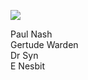 <img src="https://juncture-digital.org/images/ve-button.png"></a>
<param ve-config title="Dymchurch" author="Michelle Crowther" layout="vtl" banner="/images/banners/19c.jpg">

<param ve-entity eid="Q179224" aliases="Dover">

Paul Nash   
Gertude Warden   
Dr Syn   
E Nesbit   
<param ve-image url="https://upload.wikimedia.org/wikipedia/commons/c/c1/Paul_Nash_Artist_Noel_Coward_ActorPlaywright_Edith_Nesbit_Author_Stayed_here_%28Dymchurch_Heritage_Trail_plaque%29.jpg" label="Dymchurch Heritage Trail" attribution="Spudgun67, via Wikimedia Commons" license="CC BY-SA 4.0"> 
